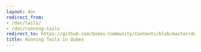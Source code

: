 ```yaml
---
layout: doc
redirect_from:
- /doc/tails/
- /doc/running-tails
redirect_to: https://github.com/Qubes-Community/Contents/blob/master/docs/privacy/tails.md
title: Running Tails in Qubes
---
```

